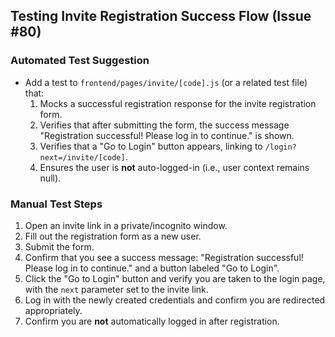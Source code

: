 ## Testing Invite Registration Success Flow (Issue #80)

### Automated Test Suggestion
- Add a test to `frontend/pages/invite/[code].js` (or a related test file) that:
  1. Mocks a successful registration response for the invite registration form.
  2. Verifies that after submitting the form, the success message "Registration successful! Please log in to continue." is shown.
  3. Verifies that a "Go to Login" button appears, linking to `/login?next=/invite/[code]`.
  4. Ensures the user is **not** auto-logged-in (i.e., user context remains null).

### Manual Test Steps
1. Open an invite link in a private/incognito window.
2. Fill out the registration form as a new user.
3. Submit the form.
4. Confirm that you see a success message: "Registration successful! Please log in to continue." and a button labeled "Go to Login".
5. Click the "Go to Login" button and verify you are taken to the login page, with the `next` parameter set to the invite link.
6. Log in with the newly created credentials and confirm you are redirected appropriately.
7. Confirm you are **not** automatically logged in after registration. 